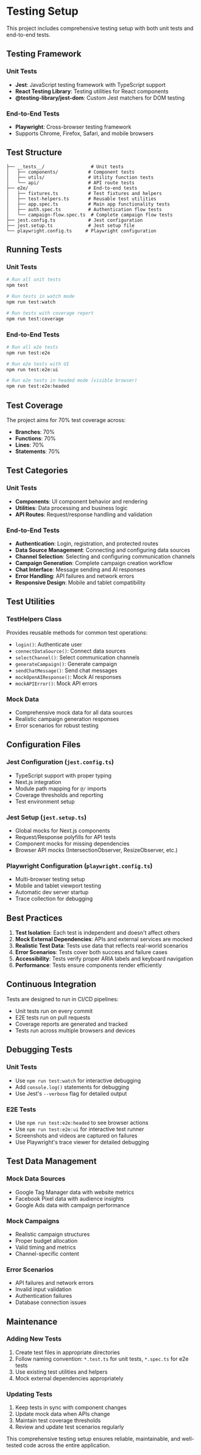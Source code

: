 # Testing Setup

This project includes comprehensive testing setup with both unit tests and end-to-end tests.

## Testing Framework

### Unit Tests
- **Jest**: JavaScript testing framework with TypeScript support
- **React Testing Library**: Testing utilities for React components
- **@testing-library/jest-dom**: Custom Jest matchers for DOM testing

### End-to-End Tests
- **Playwright**: Cross-browser testing framework
- Supports Chrome, Firefox, Safari, and mobile browsers

## Test Structure

```
├── __tests__/                 # Unit tests
│   ├── components/           # Component tests
│   ├── utils/                # Utility function tests
│   └── api/                  # API route tests
├── e2e/                      # End-to-end tests
│   ├── fixtures.ts           # Test fixtures and helpers
│   ├── test-helpers.ts       # Reusable test utilities
│   ├── app.spec.ts           # Main app functionality tests
│   ├── auth.spec.ts          # Authentication flow tests
│   └── campaign-flow.spec.ts  # Complete campaign flow tests
├── jest.config.ts            # Jest configuration
├── jest.setup.ts             # Jest setup file
└── playwright.config.ts     # Playwright configuration
```

## Running Tests

### Unit Tests
```bash
# Run all unit tests
npm test

# Run tests in watch mode
npm run test:watch

# Run tests with coverage report
npm run test:coverage
```

### End-to-End Tests
```bash
# Run all e2e tests
npm run test:e2e

# Run e2e tests with UI
npm run test:e2e:ui

# Run e2e tests in headed mode (visible browser)
npm run test:e2e:headed
```

## Test Coverage

The project aims for 70% test coverage across:
- **Branches**: 70%
- **Functions**: 70%
- **Lines**: 70%
- **Statements**: 70%

## Test Categories

### Unit Tests
- **Components**: UI component behavior and rendering
- **Utilities**: Data processing and business logic
- **API Routes**: Request/response handling and validation

### End-to-End Tests
- **Authentication**: Login, registration, and protected routes
- **Data Source Management**: Connecting and configuring data sources
- **Channel Selection**: Selecting and configuring communication channels
- **Campaign Generation**: Complete campaign creation workflow
- **Chat Interface**: Message sending and AI responses
- **Error Handling**: API failures and network errors
- **Responsive Design**: Mobile and tablet compatibility

## Test Utilities

### TestHelpers Class
Provides reusable methods for common test operations:
- `login()`: Authenticate user
- `connectDataSource()`: Connect data sources
- `selectChannel()`: Select communication channels
- `generateCampaign()`: Generate campaign
- `sendChatMessage()`: Send chat messages
- `mockOpenAIResponse()`: Mock AI responses
- `mockAPIError()`: Mock API errors

### Mock Data
- Comprehensive mock data for all data sources
- Realistic campaign generation responses
- Error scenarios for robust testing

## Configuration Files

### Jest Configuration (`jest.config.ts`)
- TypeScript support with proper typing
- Next.js integration
- Module path mapping for `@/` imports
- Coverage thresholds and reporting
- Test environment setup

### Jest Setup (`jest.setup.ts`)
- Global mocks for Next.js components
- Request/Response polyfills for API tests
- Component mocks for missing dependencies
- Browser API mocks (IntersectionObserver, ResizeObserver, etc.)

### Playwright Configuration (`playwright.config.ts`)
- Multi-browser testing setup
- Mobile and tablet viewport testing
- Automatic dev server startup
- Trace collection for debugging

## Best Practices

1. **Test Isolation**: Each test is independent and doesn't affect others
2. **Mock External Dependencies**: APIs and external services are mocked
3. **Realistic Test Data**: Tests use data that reflects real-world scenarios
4. **Error Scenarios**: Tests cover both success and failure cases
5. **Accessibility**: Tests verify proper ARIA labels and keyboard navigation
6. **Performance**: Tests ensure components render efficiently

## Continuous Integration

Tests are designed to run in CI/CD pipelines:
- Unit tests run on every commit
- E2E tests run on pull requests
- Coverage reports are generated and tracked
- Tests run across multiple browsers and devices

## Debugging Tests

### Unit Tests
- Use `npm run test:watch` for interactive debugging
- Add `console.log()` statements for debugging
- Use Jest's `--verbose` flag for detailed output

### E2E Tests
- Use `npm run test:e2e:headed` to see browser actions
- Use `npm run test:e2e:ui` for interactive test runner
- Screenshots and videos are captured on failures
- Use Playwright's trace viewer for detailed debugging

## Test Data Management

### Mock Data Sources
- Google Tag Manager data with website metrics
- Facebook Pixel data with audience insights
- Google Ads data with campaign performance

### Mock Campaigns
- Realistic campaign structures
- Proper budget allocation
- Valid timing and metrics
- Channel-specific content

### Error Scenarios
- API failures and network errors
- Invalid input validation
- Authentication failures
- Database connection issues

## Maintenance

### Adding New Tests
1. Create test files in appropriate directories
2. Follow naming convention: `*.test.ts` for unit tests, `*.spec.ts` for e2e tests
3. Use existing test utilities and helpers
4. Mock external dependencies appropriately

### Updating Tests
1. Keep tests in sync with component changes
2. Update mock data when APIs change
3. Maintain test coverage thresholds
4. Review and update test scenarios regularly

This comprehensive testing setup ensures reliable, maintainable, and well-tested code across the entire application.
